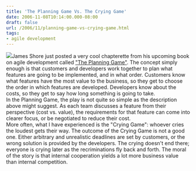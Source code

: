 ```yaml
---
title: 'The Planning Game Vs. The Crying Game'
date: 2006-11-08T10:14:00.000-08:00
draft: false
url: /2006/11/planning-game-vs-crying-game.html
tags: 
- agile development
---
```


[![](http://www.bbc.co.uk/health/images/300/baby_crying.jpg)](http://www.bbc.co.uk/health/images/300/baby_crying.jpg)James Shore just posted a very cool chapterette from his upcoming book on agile development called ["The Planning Game"](http://www.jamesshore.com/Agile-Book/the_planning_game.html). The concept simply enough is that customers and developers work together to plan what features are going to be implemented, and in what order. Customers know what features have the most value to the business, so they get to choose the order in which features are developed. Developers know about the costs, so they get to say how long something is going to take.  
In the Planning Game, the play is not quite so simple as the description above might suggest. As each team discusses a feature from their perspective (cost vs. value), the requirements for that feature can come into clearer focus, or be negotiated to reduce their cost.  
More often, what I have experienced is the "Crying Game": whoever cries the loudest gets their way. The outcome of the Crying Game is not a good one. Either arbitrary and unrealistic deadlines are set by customers, or the wrong solution is provided by the developers. The crying doesn't end there; everyone is crying later as the recriminations fly back and forth. The moral of the story is that internal cooperation yields a lot more business value than internal competition.